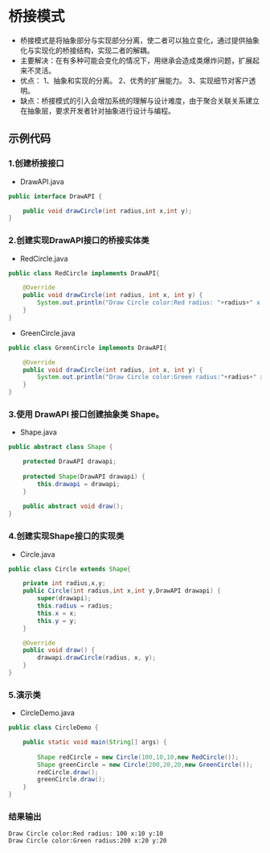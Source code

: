 # 桥接模式
* 桥接模式是将抽象部分与实现部分分离，使二者可以独立变化，通过提供抽象化与实现化的桥接结构，实现二者的解耦。
* 主要解决：在有多种可能会变化的情况下，用继承会造成类爆炸问题，扩展起来不灵活。
* 优点： 1、抽象和实现的分离。 2、优秀的扩展能力。 3、实现细节对客户透明。
* 缺点：桥接模式的引入会增加系统的理解与设计难度，由于聚合关联关系建立在抽象层，要求开发者针对抽象进行设计与编程。
## 示例代码
### 1.创建桥接接口
* DrawAPI.java
```java
public interface DrawAPI {

	public void drawCircle(int radius,int x,int y);
}
```
### 2.创建实现DrawAPI接口的桥接实体类
* RedCircle.java
```java
public class RedCircle implements DrawAPI{

	@Override
	public void drawCircle(int radius, int x, int y) {
		System.out.println("Draw Circle color:Red radius: "+radius+" x:"+x+" y:"+y);
	}
}
```
* GreenCircle.java
```java
public class GreenCircle implements DrawAPI{

	@Override
	public void drawCircle(int radius, int x, int y) {
		System.out.println("Draw Circle color:Green radius:"+radius+" x:"+x+" y:"+y);
	}
}
```
### 3.使用 DrawAPI 接口创建抽象类 Shape。
* Shape.java
```java
public abstract class Shape {

	protected DrawAPI drawapi;
	
	protected Shape(DrawAPI drawapi) {
		this.drawapi = drawapi;
	}
	
	public abstract void draw(); 
}
```
### 4.创建实现Shape接口的实现类
* Circle.java
```java
public class Circle extends Shape{

	private int radius,x,y;
	public Circle(int radius,int x,int y,DrawAPI drawapi) {
		super(drawapi);
		this.radius = radius;
		this.x = x;
		this.y = y;
	}

	@Override
	public void draw() {
		drawapi.drawCircle(radius, x, y);
	}
}
```
### 5.演示类
* CircleDemo.java
```java
public class CircleDemo {

	public static void main(String[] args) {
		
		Shape redCircle = new Circle(100,10,10,new RedCircle());
		Shape greenCircle = new Circle(200,20,20,new GreenCircle());
		redCircle.draw();
		greenCircle.draw();
	}
}
```
### 结果输出
```
Draw Circle color:Red radius: 100 x:10 y:10
Draw Circle color:Green radius:200 x:20 y:20
```

